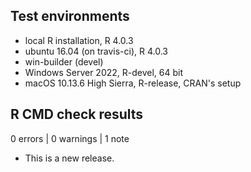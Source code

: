## Test environments
* local R installation, R 4.0.3
* ubuntu 16.04 (on travis-ci), R 4.0.3
* win-builder (devel)
* Windows Server 2022, R-devel, 64 bit
* macOS 10.13.6 High Sierra, R-release, CRAN's setup

## R CMD check results

0 errors | 0 warnings | 1 note

* This is a new release.
